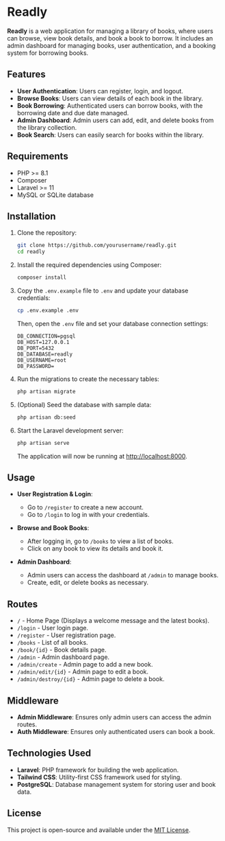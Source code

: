 # Readly

**Readly** is a web application for managing a library of books, where users can browse, view book details, and book a book to borrow. It includes an admin dashboard for managing books, user authentication, and a booking system for borrowing books.

## Features

- **User Authentication**: Users can register, login, and logout.
- **Browse Books**: Users can view details of each book in the library.
- **Book Borrowing**: Authenticated users can borrow books, with the borrowing date and due date managed.
- **Admin Dashboard**: Admin users can add, edit, and delete books from the library collection.
- **Book Search**: Users can easily search for books within the library.

## Requirements

- PHP >= 8.1
- Composer
- Laravel >= 11
- MySQL or SQLite database

## Installation

1. Clone the repository:

    ```bash
    git clone https://github.com/yourusername/readly.git
    cd readly
    ```

2. Install the required dependencies using Composer:

    ```bash
    composer install
    ```

3. Copy the `.env.example` file to `.env` and update your database credentials:

    ```bash
    cp .env.example .env
    ```

    Then, open the `.env` file and set your database connection settings:

    ```plaintext
    DB_CONNECTION=pgsql
    DB_HOST=127.0.0.1
    DB_PORT=5432
    DB_DATABASE=readly
    DB_USERNAME=root
    DB_PASSWORD=
    ```

5. Run the migrations to create the necessary tables:

    ```bash
    php artisan migrate
    ```

6. (Optional) Seed the database with sample data:

    ```bash
    php artisan db:seed
    ```

7. Start the Laravel development server:

    ```bash
    php artisan serve
    ```

    The application will now be running at [http://localhost:8000](http://localhost:8000).

## Usage

- **User Registration & Login**:
    - Go to `/register` to create a new account.
    - Go to `/login` to log in with your credentials.

- **Browse and Book Books**:
    - After logging in, go to `/books` to view a list of books.
    - Click on any book to view its details and book it.

- **Admin Dashboard**:
    - Admin users can access the dashboard at `/admin` to manage books.
    - Create, edit, or delete books as necessary.

## Routes

- `/` - Home Page (Displays a welcome message and the latest books).
- `/login` - User login page.
- `/register` - User registration page.
- `/books` - List of all books.
- `/book/{id}` - Book details page.
- `/admin` - Admin dashboard page.
- `/admin/create` - Admin page to add a new book.
- `/admin/edit/{id}` - Admin page to edit a book.
- `/admin/destroy/{id}` - Admin page to delete a book.

## Middleware

- **Admin Middleware**: Ensures only admin users can access the admin routes.
- **Auth Middleware**: Ensures only authenticated users can book a book.

## Technologies Used

- **Laravel**: PHP framework for building the web application.
- **Tailwind CSS**: Utility-first CSS framework used for styling.
- **PostgreSQL**: Database management system for storing user and book data.

## License

This project is open-source and available under the [MIT License](LICENSE).
